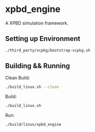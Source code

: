 # xpbd_engine
A XPBD simulation framework.


## Setting up Environment

```bash
./third_party/vcpkg/bootstrap-vcpkg.sh
```

## Building && Running

Clean Build:
```bash
./build_linux.sh --clean
```

Build:
```bash
./build_linux.sh
```

Run:
```bash
./build/linux/xpbd_engine
```